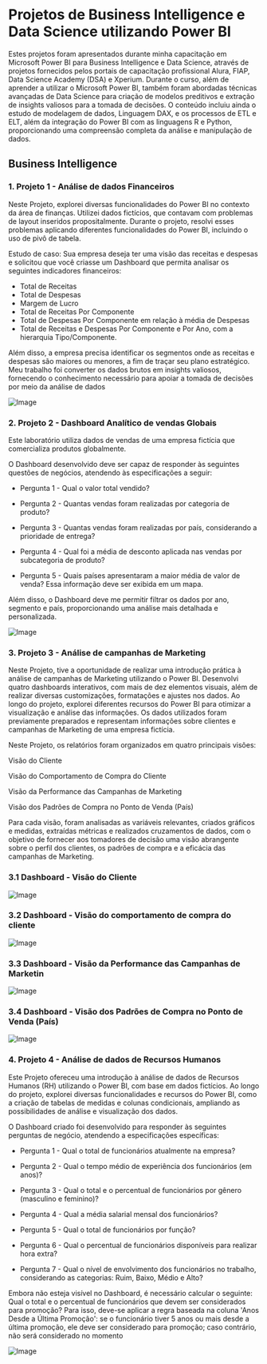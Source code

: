 # Projetos de Business Intelligence e Data Science utilizando Power BI

Estes projetos foram apresentados durante minha capacitação em Microsoft Power BI para Business Intelligence e Data Science, através de projetos fornecidos pelos portais de capacitação profissional Alura, FIAP, Data Science Academy (DSA) e Xperium. Durante o curso, além de aprender a utilizar o Microsoft Power BI, também foram abordadas técnicas avançadas de Data Science para criação de modelos preditivos e extração de insights valiosos para a tomada de decisões. O conteúdo incluiu ainda o estudo de modelagem de dados, Linguagem DAX, e os processos de ETL e ELT, além da integração do Power BI com as linguagens R e Python, proporcionando uma compreensão completa da análise e manipulação de dados.

## Business Intelligence

### 1. Projeto 1 - Análise de dados Financeiros

Neste Projeto, explorei diversas funcionalidades do Power BI no contexto da área de finanças. Utilizei dados fictícios, que contavam com problemas de layout inseridos propositalmente. Durante o projeto, resolvi esses problemas aplicando diferentes funcionalidades do Power BI, incluindo o uso de pivô de tabela.

Estudo de caso: Sua empresa deseja ter uma visão das receitas e despesas e solicitou que você criasse um Dashboard que permita analisar os seguintes indicadores financeiros:

- Total de Receitas
- Total de Despesas
- Margem de Lucro
- Total de Receitas Por Componente
- Total de Despesas Por Componente em relação à média de Despesas
- Total de Receitas e Despesas Por Componente e Por Ano, com a hierarquia Tipo/Componente.

Além disso, a empresa precisa identificar os segmentos onde as receitas e despesas são maiores ou menores, a fim de traçar seu plano estratégico. Meu trabalho foi converter os dados brutos em insights valiosos, fornecendo o conhecimento necessário para apoiar a tomada de decisões por meio da análise de dados

![Image](https://github.com/user-attachments/assets/c164942d-5bcf-42c1-9c8b-dda631249243)

### 2. Projeto 2 - Dashboard Analítico de vendas Globais

Este laboratório utiliza dados de vendas de uma empresa fictícia que comercializa produtos globalmente.

O Dashboard desenvolvido deve ser capaz de responder às seguintes questões de negócios, atendendo às especificações a seguir:

- Pergunta 1 - Qual o valor total vendido?

- Pergunta 2 - Quantas vendas foram realizadas por categoria de produto?

- Pergunta 3 - Quantas vendas foram realizadas por país, considerando a prioridade de entrega?

- Pergunta 4 - Qual foi a média de desconto aplicada nas vendas por subcategoria de produto?

- Pergunta 5 - Quais países apresentaram a maior média de valor de venda? Essa informação deve ser exibida em um mapa.

Além disso, o Dashboard deve me permitir filtrar os dados por ano, segmento e país, proporcionando uma análise mais detalhada e personalizada.

 ![Image](https://github.com/user-attachments/assets/7d5f447e-957f-44ee-a885-4a86ff088066)

### 3. Projeto 3 - Análise de campanhas de Marketing
Neste Projeto, tive a oportunidade de realizar uma introdução prática à análise de campanhas de Marketing utilizando o Power BI. Desenvolvi quatro dashboards interativos, com mais de dez elementos visuais, além de realizar diversas customizações, formatações e ajustes nos dados. Ao longo do projeto, explorei diferentes recursos do Power BI para otimizar a visualização e análise das informações. Os dados utilizados foram previamente preparados e representam informações sobre clientes e campanhas de Marketing de uma empresa fictícia.

Neste Projeto, os relatórios foram organizados em quatro principais visões:

Visão do Cliente

Visão do Comportamento de Compra do Cliente

Visão da Performance das Campanhas de Marketing

Visão dos Padrões de Compra no Ponto de Venda (País)

Para cada visão, foram analisadas as variáveis relevantes, criados gráficos e medidas, extraídas métricas e realizados cruzamentos de dados, com o objetivo de fornecer aos tomadores de decisão uma visão abrangente sobre o perfil dos clientes, os padrões de compra e a eficácia das campanhas de Marketing.

### 3.1 Dashboard - Visão do Cliente

![Image](https://github.com/user-attachments/assets/7225cc9a-acd0-4706-b17b-a3a35ac752cd)

### 3.2 Dashboard - Visão do comportamento de compra do cliente

![Image](https://github.com/user-attachments/assets/d7dedd77-ef3b-4bd7-a821-9144836c1cad)

### 3.3  Dashboard - Visão da Performance das Campanhas de Marketin

![Image](https://github.com/user-attachments/assets/22dfd3d1-4092-403e-9e3c-d0bce548ffb5)

### 3.4 Dashboard - Visão dos Padrões de Compra no Ponto de Venda (País)

![Image](https://github.com/user-attachments/assets/ed52f69a-8220-436d-aff0-0e61411f7848)

### 4. Projeto 4 - Análise de dados de Recursos Humanos

Este Projeto ofereceu uma introdução à análise de dados de Recursos Humanos (RH) utilizando o Power BI, com base em dados fictícios. Ao longo do projeto, explorei diversas funcionalidades e recursos do Power BI, como a criação de tabelas de medidas e colunas condicionais, ampliando as possibilidades de análise e visualização dos dados.

O Dashboard criado foi desenvolvido para responder às seguintes perguntas de negócio, atendendo a especificações específicas:

- Pergunta 1 - Qual o total de funcionários atualmente na empresa?

- Pergunta 2 - Qual o tempo médio de experiência dos funcionários (em anos)?

- Pergunta 3 - Qual o total e o percentual de funcionários por gênero (masculino e feminino)?

- Pergunta 4 - Qual a média salarial mensal dos funcionários?

- Pergunta 5 - Qual o total de funcionários por função?

- Pergunta 6 - Qual o percentual de funcionários disponíveis para realizar hora extra?

- Pergunta 7 - Qual o nível de envolvimento dos funcionários no trabalho, considerando as categorias: Ruim, Baixo, Médio e Alto?

Embora não esteja visível no Dashboard, é necessário calcular o seguinte: Qual o total e o percentual de funcionários que devem ser considerados para promoção? Para isso, deve-se aplicar a regra baseada na coluna 'Anos Desde a Última Promoção': se o funcionário tiver 5 anos ou mais desde a última promoção, ele deve ser considerado para promoção; caso contrário, não será considerado no momento

![Image](https://github.com/user-attachments/assets/063088e6-8783-48ff-afd6-008fe88a12e1)




